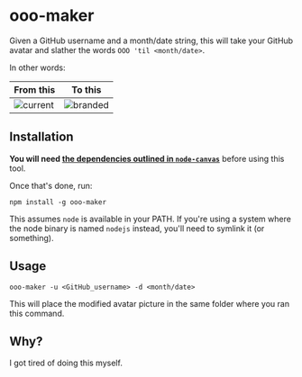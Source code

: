 # ooo-maker

Given a GitHub username and a month/date string, this will take your GitHub avatar and slather the
words `OOO 'til <month/date>`.

In other words:

| From this                                                                                                      | To this                                                                                                       |
|----------------------------------------------------------------------------------------------------------------|---------------------------------------------------------------------------------------------------------------|
| ![current](https://user-images.githubusercontent.com/64050/32126072-b90cdaec-bb23-11e7-8e24-c74d36036ca8.jpeg) | ![branded](https://user-images.githubusercontent.com/64050/32126068-b693da68-bb23-11e7-977d-87db4c7600f5.png) |

## Installation

**You will need [the dependencies outlined in `node-canvas`](https://github.com/Automattic/node-canvas#installation)** before using this tool.

Once that's done, run:

    npm install -g ooo-maker

This assumes `node` is available in your PATH. If you're using a system where  the node binary is named `nodejs` instead, you'll need to symlink it (or something).

## Usage

    ooo-maker -u <GitHub_username> -d <month/date>

This will place the modified avatar picture in the same folder where you ran this command.

## Why?

I got tired of doing this myself.
